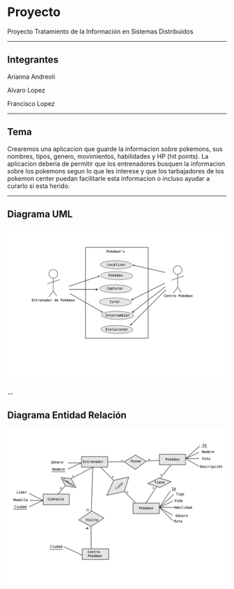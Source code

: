 # Proyecto
Proyecto Tratamiento de la Información en Sistemas Distribuidos

---
## Integrantes 
Arianna Andreoli

Alvaro Lopez 

Francisco Lopez 


---
## Tema
Crearemos una aplicacion que guarde la informacion sobre pokemons, sus nombres, tipos, genero, movimientos, habilidades y HP (hit points). La aplicacion deberia de permitir que los entrenadores busquen la informacion sobre los pokemons segun lo que les interese y que los tarbajadores de los pokemon center puedan facilitarle esta informacion o incluso ayudar a curarlo si esta herido.  

---
## Diagrama UML

![UML](https://github.com/ariannandreoli/Proyecto/blob/main/fotos/UML.jpg)




--
## Diagrama Entidad Relación

![ER](https://github.com/ariannandreoli/Proyecto/blob/main/fotos/E_R.jpg)
